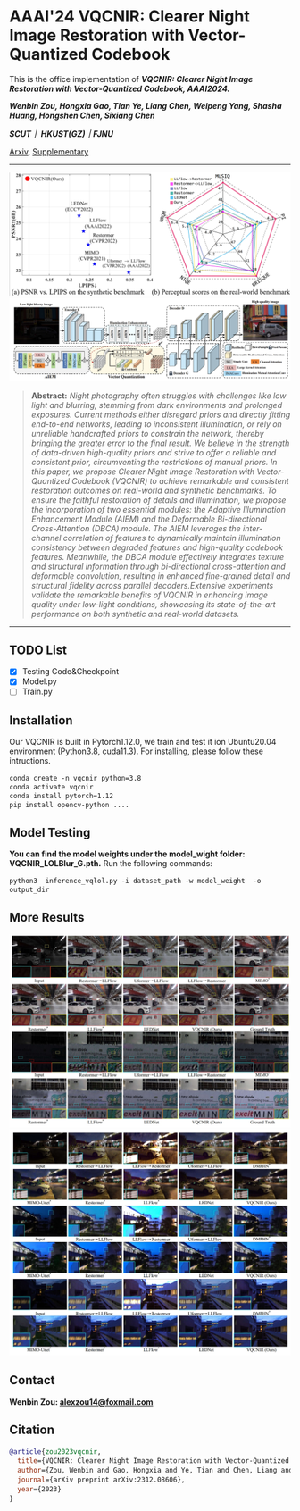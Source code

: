 # AAAI'24 VQCNIR: Clearer Night Image Restoration with Vector-Quantized Codebook

This is the office implementation of ***VQCNIR: Clearer Night Image Restoration with Vector-Quantized Codebook, AAAI2024.***

***Wenbin Zou, Hongxia Gao, Tian Ye, Liang Chen, Weipeng Yang, Shasha Huang, Hongshen Chen, Sixiang Chen***

***SCUT｜ HKUST(GZ)｜FJNU***

[Arxiv](https://arxiv.org/pdf/2312.08606), [Supplementary](Figures/VQCNIR_supp.pdf)

<hr />

![fig1.png](Figures/Fig1.png)
![fig2.png](Figures/Fig2.png)

> **Abstract:** *Night photography often struggles with challenges like low light and blurring, stemming from dark environments and prolonged exposures. Current methods either disregard priors and directly fitting end-to-end networks, leading to inconsistent illumination, or rely on unreliable handcrafted priors to constrain the network, thereby bringing the greater error to the final result. We believe in the strength of data-driven high-quality priors and strive to offer a reliable and consistent prior, circumventing the restrictions of manual priors.
In this paper, we propose Clearer Night Image Restoration with Vector-Quantized Codebook (VQCNIR) to achieve remarkable and consistent restoration outcomes on real-world and synthetic benchmarks. To ensure the faithful restoration of details and illumination, we propose the incorporation of two essential modules: the Adaptive Illumination Enhancement Module (AIEM) and the Deformable Bi-directional Cross-Attention (DBCA) module. The AIEM leverages the inter-channel correlation of features to dynamically maintain illumination consistency between degraded features and high-quality codebook features. Meanwhile, the DBCA module effectively integrates texture and structural information through bi-directional cross-attention and deformable convolution, resulting in enhanced fine-grained detail and structural fidelity across parallel decoders.Extensive experiments validate the remarkable benefits of VQCNIR in enhancing image quality under low-light conditions, showcasing its state-of-the-art performance on both synthetic and real-world datasets.* 

<hr />


## TODO List
- [x] Testing Code&Checkpoint
- [x] Model.py
- [ ] Train.py

## Installation
Our VQCNIR is built in Pytorch1.12.0, we train and test it ion Ubuntu20.04 environment (Python3.8, cuda11.3).
For installing, please follow these intructions.

```
conda create -n vqcnir python=3.8
conda activate vqcnir
conda install pytorch=1.12 
pip install opencv-python ....
```

## Model Testing
**You can find the model weights under the model_wight folder: VQCNIR_LOLBlur_G.pth.**
Run the following commands:
```
python3  inference_vqlol.py -i dataset_path -w model_weight  -o output_dir 
```

## More Results
![fig3.png](Figures/Fig3.png)
![fig4.png](Figures/Fig4.png)

## Contact
**Wenbin Zou: alexzou14@foxmail.com** 


## Citation
```bibtex
@article{zou2023vqcnir,
  title={VQCNIR: Clearer Night Image Restoration with Vector-Quantized Codebook},
  author={Zou, Wenbin and Gao, Hongxia and Ye, Tian and Chen, Liang and Yang, Weipeng and Huang, Shasha and Chen, Hongsheng and Chen, Sixiang},
  journal={arXiv preprint arXiv:2312.08606},
  year={2023}
}
```